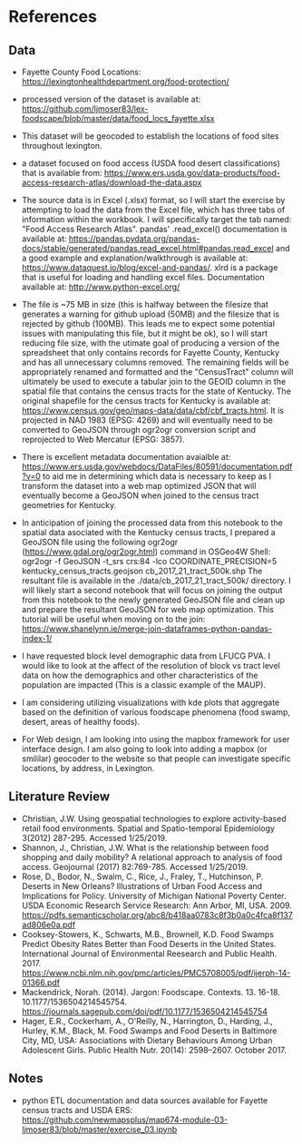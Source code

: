 # References

## Data
* Fayette County Food Locations: https://lexingtonhealthdepartment.org/food-protection/ 

* processed version of the dataset is available at: https://github.com/ljmoser83/lex-foodscape/blob/master/data/food_locs_fayette.xlsx

* This dataset will be geocoded to establish the locations of food sites throughout lexington.

* a dataset focused on food access (USDA food desert classifications) that is available from: https://www.ers.usda.gov/data-products/food-access-research-atlas/download-the-data.aspx

* The source data is in Excel (.xlsx) format, so I will start the exercise by attempting to load the data from the Excel file, which has three tabs of information within the workbook. I will specifically target the tab named: "Food Access Research Atlas". pandas' .read_excel() documentation is available at: https://pandas.pydata.org/pandas-docs/stable/generated/pandas.read_excel.html#pandas.read_excel and a good example and explanation/walkthrough is available at: https://www.dataquest.io/blog/excel-and-pandas/. xlrd is a package that is useful for loading and handling excel files. Documentation available at: http://www.python-excel.org/

* The file is ~75 MB in size (this is halfway between the filesize that generates a warning for github upload (50MB) and the filesize that is rejected by github (100MB). This leads me to expect some potential issues with manipulating this file, but it might be ok), so I will start reducing file size, with the utimate goal of producing a version of the spreadsheet that only contains records for Fayette County, Kentucky and has all unnecessary columns removed. The remaining fields will be appropriately renamed and formatted and the "CensusTract" column will ultimately be used to execute a tabular join to the GEOID column in the spatial file that contains the census tracts for the state of Kentucky. The original shapefile for the census tracts for Kentucky is available at: https://www.census.gov/geo/maps-data/data/cbf/cbf_tracts.html. It is projected in NAD 1983 (EPSG: 4269) and will eventually need to be converted to GeoJSON through ogr2ogr conversion script and reprojected to Web Mercatur (EPSG: 3857).

* There is excellent metadata documentation avaialble at: https://www.ers.usda.gov/webdocs/DataFiles/80591/documentation.pdf?v=0 to aid me in determining which data is necessary to keep as I transform the dataset into a web map optimized JSON that will eventually become a GeoJSON when joined to the census tract geometries for Kentucky.

* In anticipation of joining the processed data from this notebook to the spatial data asociated with the Kentucky census tracts, I prepared a GeoJSON file using the following ogr2ogr (https://www.gdal.org/ogr2ogr.html) command in OSGeo4W Shell: ogr2ogr -f GeoJSON -t_srs crs:84 -lco COORDINATE_PRECISION=5 kentucky_census_tracts.geojson cb_2017_21_tract_500k.shp The resultant file is available in the ./data/cb_2017_21_tract_500k/ directory. I will likely start a second notebook that will focus on joining the output from this notebook to the newly generated GeoJSON file and clean up and prepare the resultant GeoJSON for web map optimization. This tutorial will be useful when moving on to the join: https://www.shanelynn.ie/merge-join-dataframes-python-pandas-index-1/

* I have requested block level demographic data from LFUCG PVA. I would like to look at the affect of the resolution of block vs tract level data on how the demographics and other characteristics of the population are impacted (This is a classic example of the MAUP).

* I am considering utilizing visualizations with kde plots that aggregate based on the definition of various foodscape phenomena (food swamp, desert, areas of healthy foods).

* For Web design, I am looking into using the mapbox framework for user interface design. I am also going to look into adding a mapbox (or smililar) geocoder to the website so that people can investigate specific locations, by address, in Lexington.

## Literature Review
* Christian, J.W. Using geospatial technologies to explore activity-based retail food environments. Spatial and Spatio-temporal Epidemiology 3(2012) 287-295. Accessed 1/25/2019.
* Shannon, J., Christian, J.W. What is the relationship between food shopping and daily mobility? A relational approach to analysis of food access. Geojournal (2017) 82:769-785. Accessed 1/25/2019.
* Rose, D., Bodor, N., Swalm, C., Rice, J., Fraley, T., Hutchinson, P. Deserts in New Orleans? Illustrations of Urban Food Access and Implications for Policy. University of Michigan National Poverty Center. USDA Economic Research Service Research: Ann Arbor, MI, USA. 2009. https://pdfs.semanticscholar.org/abc8/b418aa0783c8f3b0a0c4fca8f137ad806e0a.pdf
* Cooksey-Stowers, K., Schwarts, M.B., Brownell, K.D. Food Swamps Predict Obesity Rates Better than Food Deserts in the United States. International Journal of Environmental Reesearch and Public Health. 2017. https://www.ncbi.nlm.nih.gov/pmc/articles/PMC5708005/pdf/ijerph-14-01366.pdf 
* Mackendrick, Norah. (2014). Jargon: Foodscape. Contexts. 13. 16-18. 10.1177/1536504214545754. https://journals.sagepub.com/doi/pdf/10.1177/1536504214545754 
* Hager, E.R., Cockerham, A., O'Reilly, N., Harrington, D., Harding, J., Hurley, K.M., Black, M. Food Swamps and Food Deserts in Baltimore City, MD, USA: Associations with Dietary Behaviours Among Urban Adolescent Girls. Public Health Nutr. 20(14): 2598–2607. October 2017.

## Notes
* python ETL documentation and data sources available for Fayette census tracts and USDA ERS: https://github.com/newmapsplus/map674-module-03-ljmoser83/blob/master/exercise_03.ipynb


